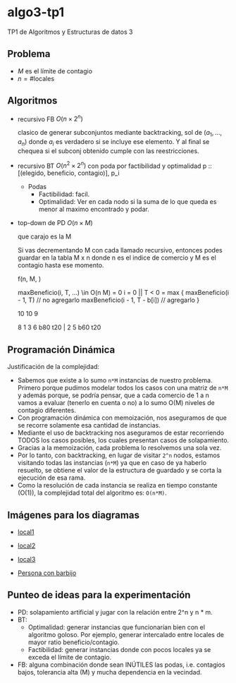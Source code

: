 # algo3-tp1

TP1 de Algoritmos y Estructuras de datos 3

## Problema

- $M$ es el límite de contagio
- $n = \# \text{locales}$

## Algoritmos

- recursivo FB $O(n \times 2^n)$

  clasico de generar subconjuntos mediante backtracking, sol de
  $(a_1, ..., a_n)$ donde $a_i$ es verdadero si se incluye ese elemento. Y al
  final se chequea si el subconj obtenido cumple con las reestricciones.

- recursivo BT $O(n^2 \times 2^n)$ con poda por factibilidad y optimalidad
  p :: [(elegido, beneficio, contagio)], p_i

  - Podas
    - Factibilidad: facil.
    - Optimalidad: Ver en cada nodo si la suma de lo que queda es menor al maximo encontrado y podar.

- top-down de PD $O(n \times M)$

    que carajo es la M

    Si vas decrementando M con cada llamado recursivo, entonces podes guardar en
    la tabla M x n donde n es el indice de comercio y M es el contagio hasta ese
    momento.

    f(n, M, )

    maxBeneficio(i, T, ...) \in O(n M)
        = 0                                 i = 0 || T < 0
        = max {
            maxBeneficio(i - 1, T)          // no agregarlo
            maxBeneficio(i - 1, T - b[i])   // agregarlo
        }

    10
    10 9

    8
    1 3 6 b80 t20  |  2 5 b60 t20

## Programación Dinámica

Justificación de la complejidad:

- Sabemos que existe a lo sumo `n*M` instancias de nuestro problema. Primero porque pudimos modelar todos los casos con 
una matriz de `n*M` y además porque, se podría pensar, que a cada comercio de 1 a n vamos a evaluar (tenerlo en cuenta o 
no) a lo sumo O(M) niveles de contagio diferentes. 
- Con programación dinámica con memoización, nos aseguramos de que se recorre solamente esa cantidad de instancias.
- Mediante el uso de backtracking nos aseguramos de estar recorriendo TODOS los casos posibles, los cuales presentan 
casos de solapamiento.
- Gracias a la memoización, cada problema lo resolvemos una sola vez.
- Por lo tanto, con backtracking, en lugar de visitar `2^n` nodos, estamos visitando todas las instancias (`n*M`) ya que
en caso de ya haberlo resuelto, se obtiene el valor de la estructura de guardado y se corta la ejecución de esa rama.
- Como la resolución de cada instancia se realiza en tiempo constante (O(1)), la complejidad total del algoritmo es: 
`O(n*M)`.

## Imágenes para los diagramas

- [local1](https://www.google.com/imgres?imgurl=http%3A%2F%2Finmoibaiondo.com%2Fwp-content%2Fuploads%2F2018%2F01%2Fventa-icono-300x215.png&imgrefurl=http%3A%2F%2Finmoibaiondo.com%2Flocales-comerciales-eibar-ermua-bajo-deba%2F&tbnid=HwosIl6u18C7RM&vet=12ahUKEwja4Lb0-fPrAhURBbkGHepBDEcQMygIegUIARCyAQ..i&docid=S8pM9h_SDtwXMM&w=300&h=215&q=imagenes%20locales%20comerciales%20png&ved=2ahUKEwja4Lb0-fPrAhURBbkGHepBDEcQMygIegUIARCyAQ)
- [local2](https://www.google.com/imgres?imgurl=https%3A%2F%2Fwww.clipartmax.com%2Fpng%2Fmiddle%2F62-626816_storefront-local-comercial-vector.png&imgrefurl=https%3A%2F%2Fwww.clipartmax.com%2Fmiddle%2Fm2i8H7m2A0Z5d3H7_storefront-local-comercial-vector%2F&tbnid=wtcVBDHGyHkvbM&vet=12ahUKEwja4Lb0-fPrAhURBbkGHepBDEcQMygEegUIARCqAQ..i&docid=_6EF9HMgCKWA0M&w=840&h=880&q=imagenes%20locales%20comerciales%20png&ved=2ahUKEwja4Lb0-fPrAhURBbkGHepBDEcQMygEegUIARCqAQ)
- [local3](https://www.google.com/imgres?imgurl=https%3A%2F%2Fanfix.com%2Fblog%2Fwp-content%2Fuploads%2F2016%2F02%2Falquiler.png&imgrefurl=https%3A%2F%2Fanfix.com%2Fblog%2Fque-clausulas-debe-contener-el-arrendamiento-de-un-local-de-negocio%2F&tbnid=-A2XzbLaSFaUTM&vet=12ahUKEwja4Lb0-fPrAhURBbkGHepBDEcQMygFegUIARCsAQ..i&docid=TIUPSPKXP3SPLM&w=1920&h=1080&q=imagenes%20locales%20comerciales%20png&ved=2ahUKEwja4Lb0-fPrAhURBbkGHepBDEcQMygFegUIARCsAQ)

- [Persona con barbijo](https://www.google.com/search?q=persona+barbijo+png&tbm=isch&ved=2ahUKEwja4Lb0-fPrAhURBbkGHepBDEcQ2-cCegQIABAA&oq=persona+barbijo+png&gs_lcp=CgNpbWcQAzICCAAyBggAEAgQHjIGCAAQCBAeOgQIABBDOgUIABCxAzoHCAAQsQMQQzoECAAQHjoGCAAQBRAeUN2nCFicwAhgr8MIaABwAHgAgAG_AogBvg6SAQgxMS4yLjIuMZgBAKABAaoBC2d3cy13aXotaW1nwAEB&sclient=img&ei=Yk9lX9qnEpGK5OUP6oOxuAQ&bih=789&biw=1440#imgrc=v9BQe4bz2NCwiM)

## Punteo de ideas para la experimentación

- PD: solapamiento artificial y jugar con la relación entre 2^n y n * m.
- BT:
    - Optimalidad: generar instancias que funcionarían bien con el algoritmo goloso.
    Por ejemplo, generar intercalado entre locales de mayor ratio beneficio/contagio.
    - Factibilidad: generar instancias donde con pocos locales ya se exceda el límite de contagio.
- FB: alguna combinación donde sean INÚTILES las podas, i.e. contagios bajos, tolerancia alta (M) y mucha dependencia en la vecindad.